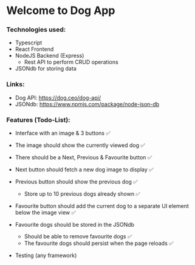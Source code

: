 # Welcome to Dog App

### Technologies used:
- Typescript
- React Frontend
- NodeJS Backend (Express)
    - Rest API to perform CRUD operations
- JSONdb for storing data

### Links:
- Dog API: https://dog.ceo/dog-api/
- JSONdb: https://www.npmjs.com/package/node-json-db

### Features (Todo-List):
-  Interface with an image & 3 buttons ✅
- The image should show the currently viewed dog ✅
- There should be a Next, Previous & Favourite button ✅
- Next button should fetch a new dog image to display ✅
- Previous button should show the previous dog ✅
    - Store up to 10 previous dogs already shown ✅
- Favourite button should add the current dog to a separate UI element below the image view ✅


- Favourite dogs should be stored in the JSONdb
    - Should be able to remove favourite dogs ✅
    - The favourite dogs should persist when the page reloads ✅


- Testing (any framework)
